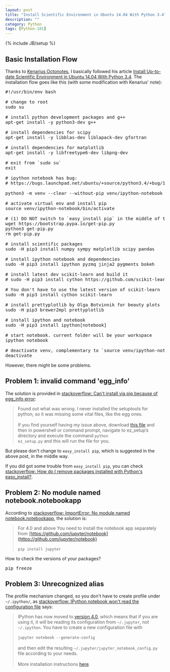 ```yaml
---
layout: post
title: "Install Scientific Environment in Ubuntu 14.04 With Python 3.4"
description: ""
category: Python
tags: [Python-101]
---
```

{% include JB/setup %}

## Basic Installation Flow

Thanks to [Kenarius Octonotes](http://bikulov.org/), I basically followed his article [Install Up-to-date Scientific Environment in Ubuntu 14.04 With Python 3.4](http://bikulov.org/blog/2014/05/14/install-up-to-date-scientific-environment-in-ubuntu-14-dot-04-with-python-3-dot-4/). The installation flow goes like this (with some modification with Kenarius' note):

<pre class="prettyprint linenums">
#!/usr/bin/env bash

# change to root
sudo su

# install python development packages and g++
apt-get install -y python3-dev g++

# install dependencies for scipy
apt-get install -y libblas-dev liblapack-dev gfortran

# install dependencies for matplotlib
apt-get install -y libfreetype6-dev libpng-dev

# exit from `sudo su`
exit

# ipython notebook has bug:
# https://bugs.launchpad.net/ubuntu/+source/python3.4/+bug/1290847

python3 -m venv --clear --without-pip venv/ipython-notebook

# activate virtual env and install pip
source venv/ipython-notebook/bin/activate

# (1) DO NOT switch to `easy_install pip` in the middle of the installation flow
wget https://bootstrap.pypa.io/get-pip.py
python3 get-pip.py
rm get-pip.py

# install scientific packages
sudo -H pip3 install numpy sympy matplotlib scipy pandas

# install ipython notebook and dependencies
sudo -H pip3 install ipython pyzmq jinja2 pygments bokeh

# install latest dev scikit-learn and build it
# sudo -H pip3 install cython https://github.com/scikit-learn/scikit-learn/archive/master.zip

# You don't have to use the latest version of scikit-learn
sudo -H pip3 install cython scikit-learn

# install prettyplotlib by Olga Botvinnik for beauty plots
sudo -H pip3 brewer2mpl prettyplotlib

# install ipython and notebook
sudo -H pip3 install ipython[notebook]

# start notebook. current folder will be your workspace
ipython notebook

# deactivate venv, complementary to `source venv/ipython-notebook/bin/activate`
deactivate
</pre>

However, there might be some problems.

## Problem 1: invalid command 'egg_info'

The solution is provided in [stackoverflow: Can't install via pip because of egg_info error](http://stackoverflow.com/a/17890155):

> Found out what was wrong. I never installed the setuptools for python, so it was missing some vital files, like the egg ones.
> <br/>  
> If you find yourself having my issue above, download [this file](https://bitbucket.org/pypa/setuptools/raw/bootstrap/ez_setup.py) and then in powershell or command prompt, navigate to ez_setup’s directory and execute the command <code>python ez_setup.py</code> and this will run the file for you.

But please don't change to `easy_install pip`, which is suggested in the above post, in the middle way.

If you did got some trouble from `easy_install pip`, you can check [stackoverflow: How do I remove packages installed with Python's easy_install?](http://stackoverflow.com/questions/1231688/how-do-i-remove-packages-installed-with-pythons-easy-install).

## Problem 2: No module named notebook.notebookapp

According to [stackoverflow: ImportError: No module named notebook.notebookapp](http://stackoverflow.com/a/31459216), the solution is:

> For 4.0 and above You need to install the notebook app separately from [https://github.com/jupyter/notebook](https://github.com/jupyter/notebook)
> <br/>  
> <code>pip install jupyter</code>

How to check the versions of your packages?

<pre class="prettyprint linenums">
pip freeze
</pre>

## Problem 3: Unrecognized alias

The profile mechanism changed, so you don't have to create profile under `~/.ipython/`, as [stackoverflow: IPython notebook won't read the configuration file](http://stackoverflow.com/a/31982416) says:

> IPython has now moved to [version 4.0](http://blog.jupyter.org/2015/08/12/first-release-of-jupyter/), which means that if you are using it, it will be reading its configuration from <code>~/.jupyter</code>, not <code>~/.ipython</code>. You have to create a new configuration file with
> <br/>  
> <code>jupyter notebook --generate-config</code>
> <br/>  
> and then edit the resulting <code>~/.jupyter/jupyter_notebook_config.py</code> file according to your needs.
> <br/>  
> More installation instructions [here](https://jupyter.readthedocs.org/en/latest/config.html).
